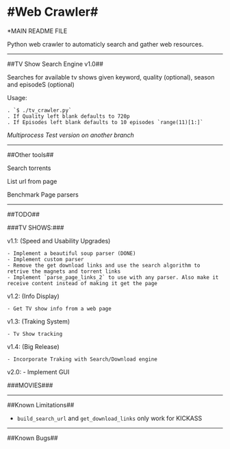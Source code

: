 #Web Crawler#
================================

*MAIN README FILE

Python web crawler to automaticly search and gather web resources.

--------------------------------

##TV Show Search Engine v1.0##

Searches for available tv shows given keyword, quality (optional), season and episodeS (optional)

Usage:

	. `$ ./tv_crawler.py`
	. If Quality left blank defaults to 720p
	. If Episodes left blank defaults to 10 episodes `range(11)[1:]`
*Multiprocess Test version on another branch*

--------------------------------

##Other tools##

Search torrents

List url from page

Benchmark Page parsers

--------------------------------

##TODO##

###TV SHOWS:###

v1.1: (Speed and Usability Upgrades)

	- Implement a beautiful soup parser (DONE)
	- Implement custom parser
	- Remove the get download links and use the search algorithm to retrive the magnets and torrent links
	- Implement `parse_page_links_2` to use with any parser. Also make it receive content instead of making it get the page

v1.2: (Info Display)

	- Get TV show info from a web page

v1.3: (Traking System)

	- Tv Show tracking 

v1.4: (Big Release)

	- Incorporate Traking with Search/Download engine

v2.0:
	- Implement GUI

###MOVIES###

--------------------------------

##Known Limitations##

- `build_search_url` and `get_download_links` only work for KICKASS

--------------------------------
##Known Bugs##
